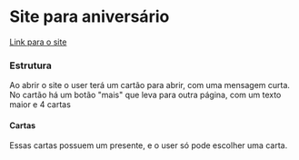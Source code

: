 # Site para aniversário

[Link para o site](https://tinyurl.com/xofana)

### Estrutura

Ao abrir o site o user terá um cartão para abrir, com uma mensagem curta. No cartão há um botão "mais" que leva para outra página, com um texto maior e 4 cartas

#### Cartas

Essas cartas possuem um presente, e o user só pode escolher uma carta.
